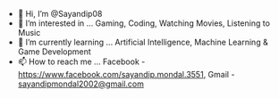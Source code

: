 - 👋 Hi, I’m @Sayandip08
- 👀 I’m interested in ... Gaming, Coding, Watching Movies, Listening to Music
- 🌱 I’m currently learning ... Artificial Intelligence, Machine Learning & Game Development
- 📫 How to reach me ... Facebook - https://www.facebook.com/sayandip.mondal.3551, Gmail - sayandipmondal2002@gmail.com
<!---
Sayandip08/Sayandip08 is a ✨ special ✨ repository because its `README.md` (this file) appears on your GitHub profile.
You can click the Preview link to take a look at your changes.
--->
